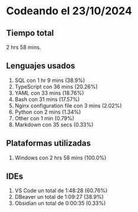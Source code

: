 # Codeando el 23/10/2024

## Tiempo total
2 hrs 58 mins.

## Lenguajes usados
1. SQL con 1 hr 9 mins (38.9%)
1. TypeScript con 36 mins (20.26%)
1. YAML con 33 mins (18.76%)
1. Bash con 31 mins (17.57%)
1. Nginx configuration file con 3 mins (2.02%)
1. Python con 2 mins (1.34%)
1. Other con 1 min (0.79%)
1. Markdown con 35 secs (0.33%)

## Plataformas utilizadas
1. Windows con 2 hrs 58 mins (100.0%)

## IDEs
1. VS Code un total de 1:48:28 (60.76%)
1. DBeaver un total de 1:09:27 (38.9%)
1. Obsidian un total de 0:00:35 (0.33%)
